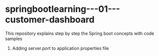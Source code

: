 # springbootlearning---01---customer-dashboard
This repository explains step by step the Spring boot concepts with code samples
1. Adding server.port to application properties file
